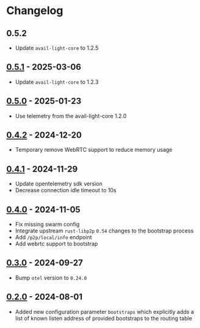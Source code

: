# Changelog

## 0.5.2

- Update `avail-light-core` to 1.2.5

## [0.5.1](https://github.com/availproject/avail-light/releases/tag/avail-light-bootstrap-v0.5.1) - 2025-03-06

- Update `avail-light-core` to 1.2.3

## [0.5.0](https://github.com/availproject/avail-light/releases/tag/avail-light-bootstrap-v0.5.0) - 2025-01-23

- Use telemetry from the avail-light-core 1.2.0

## [0.4.2](https://github.com/availproject/avail-light/releases/tag/avail-light-bootstrap-v0.4.2) - 2024-12-20

- Temporary remove WebRTC support to reduce memory usage

## [0.4.1](https://github.com/availproject/avail-light/releases/tag/avail-light-bootstrap-v0.4.1) - 2024-11-29

- Update opentelemetry sdk version
- Decrease connection idle timeout to 10s

## [0.4.0](https://github.com/availproject/avail-light/releases/tag/avail-light-bootstrap-v0.4.0) - 2024-11-05

- Fix missing swarm config
- Integrate upstream `rust-libp2p` `0.54` changes to the bootstrap process
- Add `/p2p/local/info` endpoint
- Add webrtc support to bootstrap

## [0.3.0](https://github.com/availproject/avail-light/releases/tag/avail-light-bootstrap-v0.3.0) - 2024-09-27

- Bump `otel` version to `0.24.0`

## [0.2.0](https://github.com/availproject/avail-light/releases/tag/avail-light-bootstrap-v0.2.0) - 2024-08-01

- Added new configuration parameter `bootstraps` which explicitly adds a list of known listen address of provided bootstraps to the routing table
